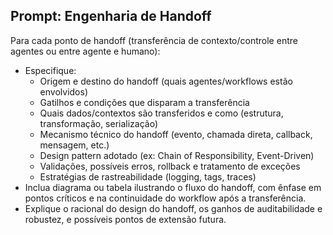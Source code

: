 ## Prompt: Engenharia de Handoff

Para cada ponto de handoff (transferência de contexto/controle entre agentes ou entre agente e humano):

- Especifique:
    - Origem e destino do handoff (quais agentes/workflows estão envolvidos)
    - Gatilhos e condições que disparam a transferência
    - Quais dados/contextos são transferidos e como (estrutura, transformação, serialização)
    - Mecanismo técnico do handoff (evento, chamada direta, callback, mensagem, etc.)
    - Design pattern adotado (ex: Chain of Responsibility, Event-Driven)
    - Validações, possíveis erros, rollback e tratamento de exceções
    - Estratégias de rastreabilidade (logging, tags, traces)
- Inclua diagrama ou tabela ilustrando o fluxo do handoff, com ênfase em pontos críticos e na continuidade do workflow após a transferência.
- Explique o racional do design do handoff, os ganhos de auditabilidade e robustez, e possíveis pontos de extensão futura.
